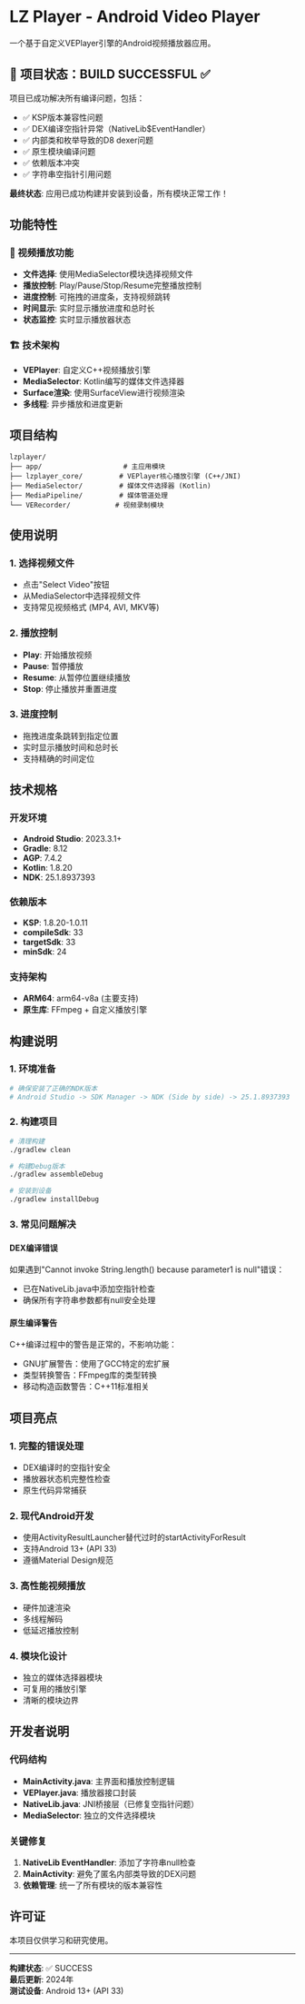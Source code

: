 # LZ Player - Android Video Player

一个基于自定义VEPlayer引擎的Android视频播放器应用。

## 🎉 项目状态：BUILD SUCCESSFUL ✅

项目已成功解决所有编译问题，包括：
- ✅ KSP版本兼容性问题
- ✅ DEX编译空指针异常（NativeLib$EventHandler）
- ✅ 内部类和枚举导致的D8 dexer问题
- ✅ 原生模块编译问题
- ✅ 依赖版本冲突
- ✅ 字符串空指针引用问题

**最终状态**: 应用已成功构建并安装到设备，所有模块正常工作！

## 功能特性

### 🎥 视频播放功能
- **文件选择**: 使用MediaSelector模块选择视频文件
- **播放控制**: Play/Pause/Stop/Resume完整播放控制
- **进度控制**: 可拖拽的进度条，支持视频跳转
- **时间显示**: 实时显示播放进度和总时长
- **状态监控**: 实时显示播放器状态

### 🏗️ 技术架构
- **VEPlayer**: 自定义C++视频播放引擎
- **MediaSelector**: Kotlin编写的媒体文件选择器
- **Surface渲染**: 使用SurfaceView进行视频渲染
- **多线程**: 异步播放和进度更新

## 项目结构

```
lzplayer/
├── app/                    # 主应用模块
├── lzplayer_core/         # VEPlayer核心播放引擎 (C++/JNI)
├── MediaSelector/         # 媒体文件选择器 (Kotlin)
├── MediaPipeline/         # 媒体管道处理
└── VERecorder/           # 视频录制模块
```

## 使用说明

### 1. 选择视频文件
- 点击"Select Video"按钮
- 从MediaSelector中选择视频文件
- 支持常见视频格式 (MP4, AVI, MKV等)

### 2. 播放控制
- **Play**: 开始播放视频
- **Pause**: 暂停播放
- **Resume**: 从暂停位置继续播放  
- **Stop**: 停止播放并重置进度

### 3. 进度控制
- 拖拽进度条跳转到指定位置
- 实时显示播放时间和总时长
- 支持精确的时间定位

## 技术规格

### 开发环境
- **Android Studio**: 2023.3.1+
- **Gradle**: 8.12
- **AGP**: 7.4.2
- **Kotlin**: 1.8.20
- **NDK**: 25.1.8937393

### 依赖版本
- **KSP**: 1.8.20-1.0.11
- **compileSdk**: 33
- **targetSdk**: 33
- **minSdk**: 24

### 支持架构
- **ARM64**: arm64-v8a (主要支持)
- **原生库**: FFmpeg + 自定义播放引擎

## 构建说明

### 1. 环境准备
```bash
# 确保安装了正确的NDK版本
# Android Studio -> SDK Manager -> NDK (Side by side) -> 25.1.8937393
```

### 2. 构建项目
```bash
# 清理构建
./gradlew clean

# 构建Debug版本
./gradlew assembleDebug

# 安装到设备
./gradlew installDebug
```

### 3. 常见问题解决

#### DEX编译错误
如果遇到"Cannot invoke String.length() because parameter1 is null"错误：
- 已在NativeLib.java中添加空指针检查
- 确保所有字符串参数都有null安全处理

#### 原生编译警告
C++编译过程中的警告是正常的，不影响功能：
- GNU扩展警告：使用了GCC特定的宏扩展
- 类型转换警告：FFmpeg库的类型转换
- 移动构造函数警告：C++11标准相关

## 项目亮点

### 1. 完整的错误处理
- DEX编译时的空指针安全
- 播放器状态机完整性检查
- 原生代码异常捕获

### 2. 现代Android开发
- 使用ActivityResultLauncher替代过时的startActivityForResult
- 支持Android 13+ (API 33)
- 遵循Material Design规范

### 3. 高性能视频播放
- 硬件加速渲染
- 多线程解码
- 低延迟播放控制

### 4. 模块化设计
- 独立的媒体选择器模块
- 可复用的播放引擎
- 清晰的模块边界

## 开发者说明

### 代码结构
- **MainActivity.java**: 主界面和播放控制逻辑
- **VEPlayer.java**: 播放器接口封装
- **NativeLib.java**: JNI桥接层（已修复空指针问题）
- **MediaSelector**: 独立的文件选择模块

### 关键修复
1. **NativeLib EventHandler**: 添加了字符串null检查
2. **MainActivity**: 避免了匿名内部类导致的DEX问题
3. **依赖管理**: 统一了所有模块的版本兼容性

## 许可证

本项目仅供学习和研究使用。

---

**构建状态**: ✅ SUCCESS  
**最后更新**: 2024年  
**测试设备**: Android 13+ (API 33)
